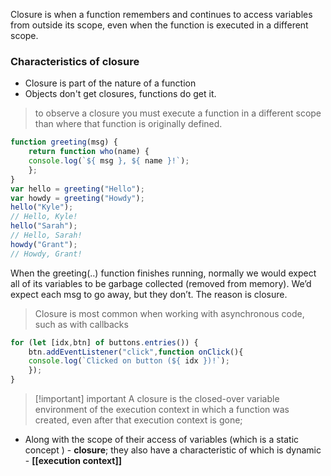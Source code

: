 Closure is when a function remembers and continues to access variables from outside its scope, even
when the function is executed in a different scope.

### Characteristics of closure 
- Closure is part of the nature of a function
- Objects don't get closures, functions do get it. 

> to observe a closure you must execute a function in a different scope than where that function is originally defined. 

```js
function greeting(msg) {
	return function who(name) {
	console.log(`${ msg }, ${ name }!`);
	};
}
var hello = greeting("Hello");
var howdy = greeting("Howdy");
hello("Kyle");
// Hello, Kyle!
hello("Sarah");
// Hello, Sarah!
howdy("Grant");
// Howdy, Grant!
```

When the greeting(..) function finishes running, normally
we would expect all of its variables to be garbage collected
(removed from memory). We’d expect each msg to go away,
but they don’t. The reason is closure. 

> Closure is most common when working with asynchronous
code, such as with callbacks

```js
for (let [idx,btn] of buttons.entries()) {
	btn.addEventListener("click",function onClick(){
	console.log(`Clicked on button (${ idx })!`);
	});
}
```

> [!important] important
A closure is the closed-over variable environment of the execution context in which a function was created, even after that execution context is gone;

- Along with the scope of their access of variables (which is a static concept ) -  **closure**; they also have a characteristic of which is dynamic - **[[execution context]]** 

